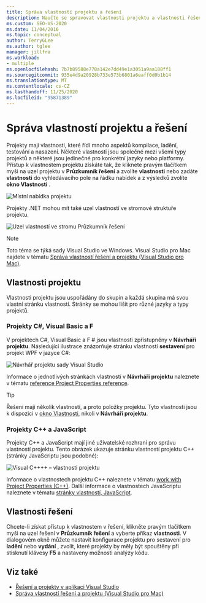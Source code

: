 ```yaml
---
title: Správa vlastností projektu a řešení
description: Naučte se spravovat vlastnosti projektu a vlastnosti řešení v aplikaci Visual Studio.
ms.custom: SEO-VS-2020
ms.date: 11/04/2016
ms.topic: conceptual
author: TerryGLee
ms.author: tglee
manager: jillfra
ms.workload:
- multiple
ms.openlocfilehash: 7b7b89588e778a142e7dd49e1a3051a9aa188ff1
ms.sourcegitcommit: 935e4d9a20928b733e573b6801a6eaff0d0b1b14
ms.translationtype: MT
ms.contentlocale: cs-CZ
ms.lasthandoff: 11/25/2020
ms.locfileid: "95871389"
---
```

# <a name="manage-project-and-solution-properties"></a>Správa vlastností projektu a řešení

Projekty mají vlastnosti, které řídí mnoho aspektů kompilace, ladění, testování a nasazení. Některé vlastnosti jsou společné mezi všemi typy projektů a některé jsou jedinečné pro konkrétní jazyky nebo platformy. Přístup k vlastnostem projektu získáte tak, že kliknete pravým tlačítkem myši na uzel projektu v **Průzkumník řešení** a zvolíte **vlastnosti** nebo zadáte **vlastnosti** do vyhledávacího pole na řádku nabídek a z výsledků zvolíte **okno Vlastnosti** .

![Místní nabídka projektu](../ide/media/vs2015_proj_prop_menu.gif)

Projekty .NET mohou mít také uzel vlastností ve stromové struktuře projektu.

![Uzel vlastností ve stromu Průzkumník řešení](../ide/media/vs2015_props_se.png)

> [!NOTE]
> Toto téma se týká sady Visual Studio ve Windows. Visual Studio pro Mac najdete v tématu [Správa vlastností řešení a projektu (Visual Studio pro Mac)](/visualstudio/mac/managing-solutions-and-project-properties).

## <a name="project-properties"></a>Vlastnosti projektu

Vlastnosti projektu jsou uspořádány do skupin a každá skupina má svou vlastní stránku vlastností. Stránky se mohou lišit pro různé jazyky a typy projektů.

### <a name="c-visual-basic-and-f-projects"></a>Projekty C#, Visual Basic a F #

V projektech C#, Visual Basic a F # jsou vlastnosti zpřístupněny v **Návrháři projektu**. Následující ilustrace znázorňuje stránku vlastností **sestavení** pro projekt WPF v jazyce C#:

![Návrhář projektu sady Visual Studio](../ide/media/vs2015_proppage_build.png)

Informace o jednotlivých stránkách vlastností v **Návrháři projektu** naleznete v tématu [reference Project Properties reference](../ide/reference/project-properties-reference.md).

> [!TIP]
> Řešení mají několik vlastností, a proto položky projektu. Tyto vlastnosti jsou k dispozici v [okno Vlastnosti](../ide/reference/properties-window.md), nikoli v **Návrháři projektu**.

### <a name="c-and-javascript-projects"></a>Projekty C++ a JavaScript

Projekty C++ a JavaScript mají jiné uživatelské rozhraní pro správu vlastností projektu. Tento obrázek ukazuje stránku vlastností projektu C++ (stránky JavaScriptu jsou podobné):

![Visual C++&#43;&#43; – vlastnosti projektu](../ide/media/vs2015_projprops_cpp.png)

Informace o vlastnostech projektu C++ naleznete v tématu [work with Project Properties (C++)](/cpp/build/working-with-project-properties). Další informace o vlastnostech JavaScriptu naleznete v tématu [stránky vlastností, JavaScript](../ide/reference/property-pages-javascript.md).

## <a name="solution-properties"></a>Vlastnosti řešení

Chcete-li získat přístup k vlastnostem v řešení, klikněte pravým tlačítkem myši na uzel řešení v **Průzkumník řešení** a vyberte příkaz **vlastnosti**. V dialogovém okně můžete nastavit konfigurace projektu pro sestavení pro **ladění** nebo **vydání** , zvolit, které projekty by měly být spouštěny při stisknutí klávesy **F5** a nastaveny možnosti analýzy kódu.

## <a name="see-also"></a>Viz také

- [Řešení a projekty v aplikaci Visual Studio](../ide/solutions-and-projects-in-visual-studio.md)
- [Správa vlastností řešení a projektu (Visual Studio pro Mac)](/visualstudio/mac/managing-solutions-and-project-properties)

